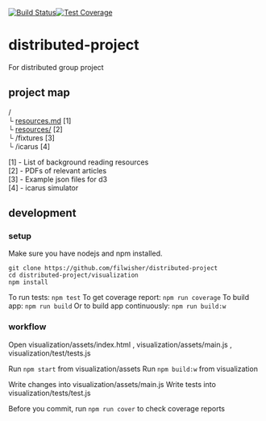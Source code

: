 [![Build Status](https://travis-ci.org/FilWisher/distributed-project.svg?branch=master)](https://travis-ci.org/FilWisher/distributed-project)[![Test Coverage](https://codeclimate.com/github/FilWisher/distributed-project/badges/coverage.svg)](https://codeclimate.com/github/FilWisher/distributed-project/coverage)

# distributed-project
For distributed group project

## project map

/  
└ [resources.md](https://github.com/FilWisher/distributed-project/blob/master/resources.md) [1]   
└ [resources/](https://github.com/FilWisher/distributed-project/tree/master/resources) [2]   
└ /fixtures [3]   
└ /icarus [4]   

[1] - List of background reading resources    
[2] - PDFs of relevant articles   
[3] - Example json files for d3   
[4] - icarus simulator 

## development

### setup

Make sure you have nodejs and npm installed.

```
git clone https://github.com/filwisher/distributed-project
cd distributed-project/visualization
npm install
```

To run tests: ```npm test```
To get coverage report: ```npm run coverage```
To build app: ```npm run build```
Or to build app continuously: ```npm run build:w```

### workflow

Open visualization/assets/index.html
   , visualization/assets/main.js
   , visualization/test/tests.js
   
Run ```npm start``` from visualization/assets
Run ```npm build:w``` from visualization

Write changes into visualization/assets/main.js
Write tests into visualization/tests/test.js

Before you commit, run ```npm run cover``` to check coverage reports
